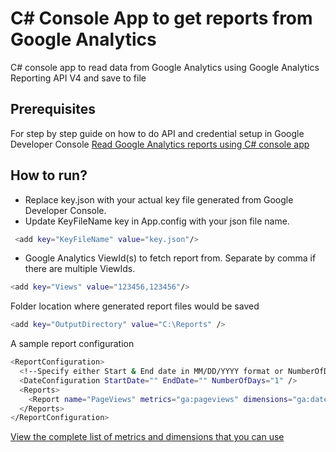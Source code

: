 # C# Console App to get reports from Google Analytics
C# console app to read data from Google Analytics using Google Analytics Reporting API V4 and save to file

## Prerequisites
For step by step guide on how to do API and credential setup in Google Developer Console
[Read Google Analytics reports using C# console app](https://kumarvikram.com/google-analytics-report-v4-csharp-console-app/ "Step by step guide on setting up project in Google Developer Console")

## How to run?
* Replace key.json with your actual key file generated from Google Developer Console. 
* Update KeyFileName key in App.config with your json file name.
```sh
 <add key="KeyFileName" value="key.json"/>
```
* Google Analytics ViewId(s) to fetch report from. Separate by comma if there are multiple ViewIds.
```sh
<add key="Views" value="123456,123456"/>
```
Folder location where generated report files would be saved
```sh
<add key="OutputDirectory" value="C:\Reports" />
```
A sample report configuration 
```sh
<ReportConfiguration>
  <!--Specify either Start & End date in MM/DD/YYYY format or NumberOfDays. In case of start and end date, number of days configuration would be skipped-->
  <DateConfiguration StartDate="" EndDate="" NumberOfDays="1" />
  <Reports>
    <Report name="PageViews" metrics="ga:pageviews" dimensions="ga:dateHourMinute,ga:pagePath" />      
  </Reports>
</ReportConfiguration>
```
[View the complete list of metrics and dimensions that you can use](https://ga-dev-tools.appspot.com/dimensions-metrics-explorer/ "Dimensions & Metrics Explorer")
